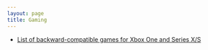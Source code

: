 ```yaml
---
layout: page
title: Gaming
---
```


- [List of backward-compatible games for Xbox One and Series X/S](xbox-games.html)